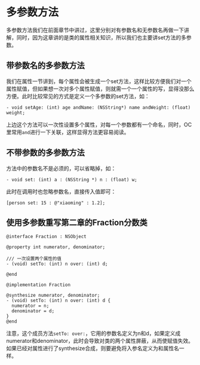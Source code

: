 # 多参数方法
多参数方法我们在前面章节中讲过，这里分别对有参数名和无参数名再做一下讲解，同时，因为这章讲的是类的属性相关知识，所以我们也主要讲set方法的多参数。

## 带参数名的多参数方法

我们在属性一节讲到，每个属性会被生成一个set方法，这样比较方便我们对一个属性赋值，但如果想一次对多个属性赋值，则就需一个一个属性的写，显得没那么方便。此时比较常见的方式是定义一个多参数的set方法，如：

``` objc
- void setAge: (int) age andName: (NSString*) name andWeight: (float) weight;
```

上边这个方法可以一次性设置多个属性，对每一个参数都有一个命名，同时，OC里常用`and`进行一下关联，这样显得方法更容易阅读。

## 不带参数的多参数方法

方法中的参数名不是必须的，可以省略掉，如：

``` objc
- void set: (int) a : (NSString *) n : (float) w;
```

此时在调用时也忽略参数名，直接传入值即可： 

``` objc
[person set: 15 : @"xiaoming" : 1.2];
```

## 使用多参数重写第二章的Fraction分数类

``` objc
@interface Fraction : NSObject

@property int numerator, denominator;

/// 一次设置两个属性的值
- (void) setTo: (int) n over: (int) d;

@end

@implementation Fraction

@synthesize numerator, denominator;
- (void) setTo: (int) n over: (int) d {
  numerator = n;
  denominator = d;
}
@end
```

注意，这个成员方法`setTo: over:`，它用的参数名定义为n和d，如果定义成numerator和denominator，此时会导致对类的两个属性屏蔽，从而使赋值失效。如果已经对属性进行了synthesize合成，则要避免将入参名定义为和属性名一样。